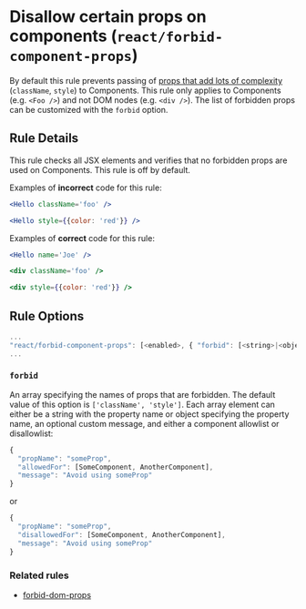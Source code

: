 # Disallow certain props on components (`react/forbid-component-props`)

<!-- end auto-generated rule header -->

By default this rule prevents passing of [props that add lots of complexity](https://medium.com/brigade-engineering/don-t-pass-css-classes-between-components-e9f7ab192785) (`className`, `style`) to Components. This rule only applies to Components (e.g. `<Foo />`) and not DOM nodes (e.g. `<div />`). The list of forbidden props can be customized with the `forbid` option.

## Rule Details

This rule checks all JSX elements and verifies that no forbidden props are used
on Components. This rule is off by default.

Examples of **incorrect** code for this rule:

```jsx
<Hello className='foo' />
```

```jsx
<Hello style={{color: 'red'}} />
```

Examples of **correct** code for this rule:

```jsx
<Hello name='Joe' />
```

```jsx
<div className='foo' />
```

```jsx
<div style={{color: 'red'}} />
```

## Rule Options

```js
...
"react/forbid-component-props": [<enabled>, { "forbid": [<string>|<object>] }]
...
```

### `forbid`

An array specifying the names of props that are forbidden. The default value of this option is `['className', 'style']`.
Each array element can either be a string with the property name or object specifying the property name, an optional
custom message, and either a component allowlist or disallowlist:

```js
{
  "propName": "someProp",
  "allowedFor": [SomeComponent, AnotherComponent],
  "message": "Avoid using someProp"
}
```

or

```js
{
  "propName": "someProp",
  "disallowedFor": [SomeComponent, AnotherComponent],
  "message": "Avoid using someProp"
}
```

### Related rules

- [forbid-dom-props](./forbid-dom-props.md)
